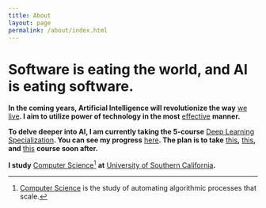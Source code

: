 ```yaml
---
title: About
layout: page
permalink: /about/index.html
---
```

<!-- ![Profile Image]({{ site.url }}/{{ site.picture }}) -->


Software is eating the world, and AI is eating software.
========

 

**In the coming years, Artificial Intelligence will revolutionize the way** [we](https://cltc.berkeley.edu/scenario/scenario-two/) [live](https://cltc.berkeley.edu/scenario/scenario-four/)**. I aim to utilize power of technology in the most** [effective](https://www.effectivealtruism.org/articles/introduction-to-effective-altruism/) **manner.**

**To delve deeper into AI, I am currently taking the 5-course** [Deep Learning Specialization](https://www.coursera.org/specializations/deep-learning)<!--  **taught by** [Andrew Ng](https://www.facebook.com/andrew.ng.96) **of** [deeplearning.ai](https://www.deeplearning.ai) -->**. You can see my progress** [here](https://www.linkedin.com/in/azanwar)**. The plan is to take** [this](http://course.fast.ai)**,** [this](http://cs231n.stanford.edu)**, and** [this](http://web.stanford.edu/class/cs224n/) **course soon after.**

**I study** [Computer Science](https://en.wikipedia.org/wiki/Computer_science)[^cs] **at** [University of Southern California](https://www.usc.edu)**.** <!-- Until recently, I studied** Mathematics and Economics **at** The College of Wooster**. A post highlighting the reasons for this change is in the works and will be up soon.** -->


  [^cs]: [Computer Science](https://en.wikipedia.org/wiki/Computer_science) is the study of automating algorithmic processes that scale.

<!-- 


	<p>Lorem ipsum dolor sit amet, consectetur adipisicing elit, sed do eiusmod 
tempor incididunt ut labore et dolore magna aliqua. Ut enim ad minim veniam,
quis nostrud exercitation ullamco laboris nisi ut aliquip ex ea commodo
consequat. Duis aute irure dolor in reprehenderit in voluptate velit esse
cillum dolore eu fugiat nulla pariatur. Excepteur sint occaecat cupidatat non
proident, sunt in culpa qui officia deserunt mollit anim id est laborum.</p>
 

<h2>Skills</h2>

<ul class="skill-list">
	<li>HTML - Jade - Haml - Erb</li>
	<li>Responsive (Mobile First)</li>
	<li>CSS (Stylus, Sass, Less)</li>
	<li>Css Frameworks (Bootstrap, Foundation)</li>
	<li>Javascript (Design Patterns, Testes)</li>
	<li>NodeJS</li>
	<li>AngularJS - ReactJS</li>
	<li>Grunt - Gulp - Yeoman</li>
	<li>Git</li>
	<li>PHP</li>
	<li>Python</li>
	<li>MySQL - MongoDB</li>
	<li>Scrum and Kanban</li>
	<li>TDD e Continuous Integration</li>
</ul>

<h2>Projects</h2>

<ul>
	<li><a href="https://github.com/">Lorem Ipsum/a></li>
	<li><a href="https://github.com/">Ipsum Dolor</a></li>
	<li><a href="https://github.com/">Dolor Lorem</a></li>
</ul>


 -->
